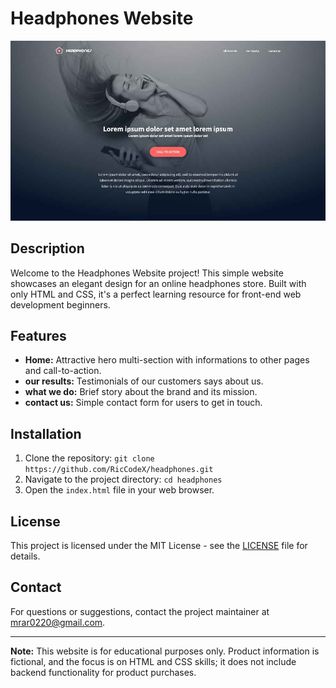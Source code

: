 # Headphones Website

![Headphones Website Banner](images/banner.png)

## Description

Welcome to the Headphones Website project! This simple website showcases an elegant design for an online headphones store. Built with only HTML and CSS, it's a perfect learning resource for front-end web development beginners.

## Features

- **Home:** Attractive hero multi-section with informations to other pages and call-to-action.
- **our results:** Testimonials of our customers says about us.
- **what we do:** Brief story about the brand and its mission.
- **contact us:** Simple contact form for users to get in touch.

## Installation

1. Clone the repository: `git clone https://github.com/RicCodeX/headphones.git`
2. Navigate to the project directory: `cd headphones`
3. Open the `index.html` file in your web browser.

## License

This project is licensed under the MIT License - see the [LICENSE](LICENSE) file for details.

## Contact

For questions or suggestions, contact the project maintainer at mrar0220@gmail.com.

---

**Note:** This website is for educational purposes only. Product information is fictional, and the focus is on HTML and CSS skills; it does not include backend functionality for product purchases.
